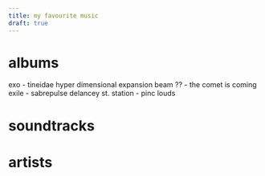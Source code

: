 ```yaml
---
title: my favourite music
draft: true
---
```


# albums
exo - tineidae
hyper dimensional expansion beam ?? - the comet is coming
exile - sabrepulse
delancey st. station - pinc louds

# soundtracks


# artists